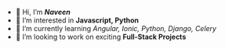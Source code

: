 - 👋 Hi, I’m ***Naveen***
- 👀 I’m interested in **Javascript, Python**
- 🌱 I’m currently learning *Angular, Ionic, Python, Django, Celery*
- 💞️ I’m looking to work on exciting **Full-Stack Projects**


<!---
Naveen12345-alt/Naveen12345-alt is a ✨ special ✨ repository because its `README.md` (this file) appears on your GitHub profile.
You can click the Preview link to take a look at your changes.
--->
